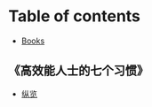 # Table of contents

* [Books](README.md)

## 《高效能人士的七个习惯》 <a id="the-7-habits-of-highly-effective-people"></a>

* [纵览](the-7-habits-of-highly-effective-people/zong-lan.md)

